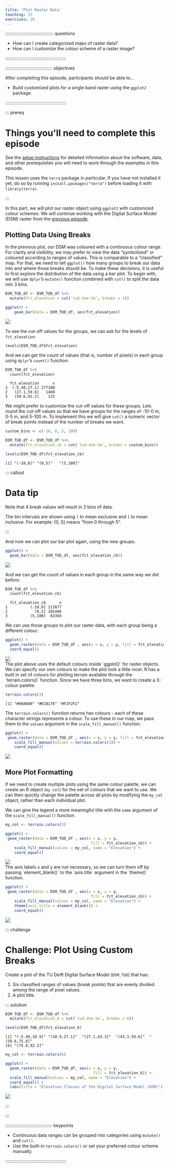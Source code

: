 ```yaml
---
title: 'Plot Raster Data'
teaching: 25
exercises: 10
---
```




:::::::::::::::::::::::::::::::::::::: questions 

- How can I create categorized maps of raster data?
- How can I customize the colour scheme of a raster image?

::::::::::::::::::::::::::::::::::::::::::::::::

::::::::::::::::::::::::::::::::::::: objectives

After completing this episode, participants should be able to…

- Build customized plots for a single band raster using the `ggplot2` package.

::::::::::::::::::::::::::::::::::::::::::::::::

::: prereq

# Things you'll need to complete this episode

See the [setup instructions](../learners/setup.md) for detailed information about the software, data, and other prerequisites you will need to work through the examples in this episode.

This lesson uses the `terra` package in particular. If you have not installed it yet, do so by running `install.packages("terra")` before loading it with `library(terra)`.

:::

In this part, we will plot our raster object using `ggplot2` with customized colour schemes. We will continue working with the Digital Surface Model (DSM) raster from the [previous episode](../episodes/13-intro-to-raster-data.Rmd).

## Plotting Data Using Breaks

In the previous plot, our DSM was coloured with a continuous colour range. For clarity and visibility, we may prefer to view the data “symbolized” or coloured according to ranges of values. This is comparable to a “classified” map. For that, we need to tell `ggplot()` how many groups to break our data into and where those breaks should be. To make these decisions, it is useful to first explore the distribution of the data using a bar plot. To begin with, we will use `dplyr`’s `mutate()` function combined with `cut()` to split the data into 3 bins.


``` r
DSM_TUD_df <- DSM_TUD_df %>%
  mutate(fct_elevation = cut(`tud-dsm-5m`, breaks = 3))

ggplot() +
    geom_bar(data = DSM_TUD_df, aes(fct_elevation))
```

<img src="fig/14-plot-raster-data-rendered-dsm-fct-1.png" style="display: block; margin: auto;" />

To see the cut-off values for the groups, we can ask for the levels of `fct_elevation`:
```{rdsm-fct-levels}
levels(DSM_TUD_df$fct_elevation)
```

And we can get the count of values (that is, number of pixels) in each group using `dplyr`’s `count()` function:

``` r
DSM_TUD_df %>% 
  count(fct_elevation)
```

``` output
  fct_elevation      n
1  (-5.49,27.1] 277100
2   (27.1,59.6]   1469
3   (59.6,92.2]    123
```

We might prefer to customize the cut-off values for these groups. Lets round the cut-off values so that we have groups for the ranges of -10-0 m, 0-5 m, and 5-100 m. To implement this we will give `cut()` a numeric vector of break points instead of the number of breaks we want.


``` r
custom_bins <- c(-10, 0, 5, 100)

DSM_TUD_df <- DSM_TUD_df %>%
  mutate(fct_elevation_cb = cut(`tud-dsm-5m`, breaks = custom_bins))

levels(DSM_TUD_df$fct_elevation_cb)
```

``` output
[1] "(-10,0]" "(0,5]"   "(5,100]"
```

::: callout

# Data tip

Note that 4 break values will result in 3 bins of data.

The bin intervals are shown using `(` to mean exclusive and `]` to mean inclusive. For example: (0, 5] means “from 0 through 5”.

:::

And now we can plot our bar plot again, using the new groups:

``` r
ggplot() +
  geom_bar(data = DSM_TUD_df, aes(fct_elevation_cb))
```

<img src="fig/14-plot-raster-data-rendered-plot-dsm-fct-cb-1.png" style="display: block; margin: auto;" />

And we can get the count of values in each group in the same way we did before:

``` r
DSM_TUD_df %>% 
  count(fct_elevation_cb)
```

``` output
  fct_elevation_cb      n
1          (-10,0] 113877
2            (0,5] 101446
3          (5,100]  63369
```

We can use those groups to plot our raster data, with each group being a different colour:

``` r
ggplot() +
  geom_raster(data = DSM_TUD_df , aes(x = x, y = y, fill = fct_elevation_cb)) + 
  coord_equal()
```

<img src="fig/14-plot-raster-data-rendered-plot-dsm-fct-cb2-1.png" style="display: block; margin: auto;" />
The plot above uses the default colours inside `ggplot2` for raster objects. We can specify our own colours to make the plot look a little nicer. R has a built in set of colours for plotting terrain available through the `terrain.colors()` function. Since we have three bins, we want to create a 3-colour palette:


``` r
terrain.colors(3)
```

``` output
[1] "#00A600" "#ECB176" "#F2F2F2"
```

The `terrain.colors()` function returns hex colours - each of these character strings represents a colour. To use these in our map, we pass them to the `values` argument in the `scale_fill_manual()` function.

``` r
ggplot() +
 geom_raster(data = DSM_TUD_df , aes(x = x, y = y, fill = fct_elevation_cb)) + 
    scale_fill_manual(values = terrain.colors(3)) + 
    coord_equal()
```

<img src="fig/14-plot-raster-data-rendered-plot-dsm-fct-cb3-1.png" style="display: block; margin: auto;" />

## More Plot Formatting

If we need to create multiple plots using the same colour palette, we can create an R object (`my_col`) for the set of colours that we want to use. We can then quickly change the palette across all plots by modifying the `my_col` object, rather than each individual plot.

We can give the legend a more meaningful title with the `name` argument of the `scale_fill_manual()` function.

``` r
my_col <- terrain.colors(3)

ggplot() +
 geom_raster(data = DSM_TUD_df , aes(x = x, y = y,
                                      fill = fct_elevation_cb)) + 
    scale_fill_manual(values = my_col, name = "Elevation") + 
    coord_equal()
```

<img src="fig/14-plot-raster-data-rendered-plot-dsm-fct-cb4-1.png" style="display: block; margin: auto;" />
The axis labels x and y are not necessary, so we can turn them off by passing `element_blank()` to the `axis.title` argument in the `theme()` function.

``` r
ggplot() +
 geom_raster(data = DSM_TUD_df , aes(x = x, y = y,
                                      fill = fct_elevation_cb)) + 
    scale_fill_manual(values = my_col, name = "Elevation") +
    theme(axis.title = element_blank()) + 
    coord_equal()
```

<img src="fig/14-plot-raster-data-rendered-plot-dsm-fct-cb5-1.png" style="display: block; margin: auto;" />


::: challenge

# Challenge: Plot Using Custom Breaks

Create a plot of the TU Delft Digital Surface Model (`DSM_TUD`) that has:

1. Six classified ranges of values (break points) that are evenly divided among the range of pixel values.
3. A plot title.

::: solution


``` r
DSM_TUD_df <- DSM_TUD_df %>%
  mutate(fct_elevation_6 = cut(`tud-dsm-5m`, breaks = 6))

levels(DSM_TUD_df$fct_elevation_6)
```

``` output
[1] "(-5.49,10.9]" "(10.9,27.1]"  "(27.1,43.3]"  "(43.3,59.6]"  "(59.6,75.8]" 
[6] "(75.8,92.2]" 
```

``` r
my_col <- terrain.colors(6)

ggplot() +
  geom_raster(data = DSM_TUD_df, aes(x = x, y = y,
                                       fill = fct_elevation_6)) +
  scale_fill_manual(values = my_col, name = "Elevation") +
  coord_equal() +
  labs(title = "Elevation Classes of the Digital Surface Model (DSM)")
```

<img src="fig/14-plot-raster-data-rendered-plot-dsm-fct-cb6-1.png" style="display: block; margin: auto;" />

:::

:::

::::::::::::::::::::::::::::::::::::: keypoints 

- Continuous data ranges can be grouped into categories using `mutate()` and `cut()`.
- Use the built-in `terrain.colors()` or set your preferred colour scheme manually.

::::::::::::::::::::::::::::::::::::::::::::::::


